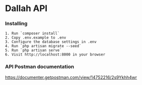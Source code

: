 # Dallah API

### Installing

```
1. Run `composer install`
2. Copy .env.example to .env
3. Configure the database settings in .env
4. Run `php artisan migrate --seed`
5. Run `php artisan serve`
6. Visit http://localhost:8000 in your browser
```

### API Postman documentation 
https://documenter.getpostman.com/view/14752216/2s9Ykhh4wr
